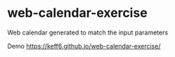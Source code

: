 # web-calendar-exercise
Web calendar generated to match the input parameters

Demo
https://keff6.github.io/web-calendar-exercise/
